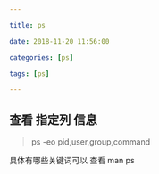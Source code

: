 ```yaml
---

title: ps

date: 2018-11-20 11:56:00

categories: [ps]

tags: [ps]

---
```






<!--more-->


## 查看 指定列 信息

> ps -eo pid,user,group,command 

具体有哪些关键词可以 查看 man ps
 